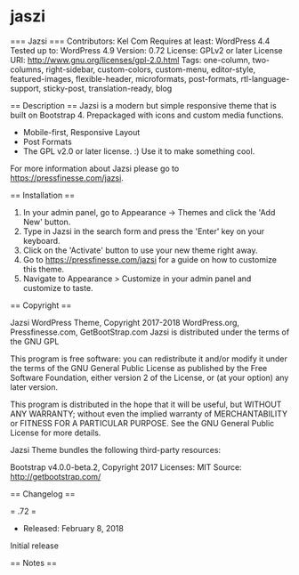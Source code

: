 # jaszi
=== Jazsi ===
Contributors: Kel Com
Requires at least: WordPress 4.4
Tested up to: WordPress 4.9
Version: 0.72
License: GPLv2 or later
License URI: http://www.gnu.org/licenses/gpl-2.0.html
Tags: one-column, two-columns, right-sidebar, custom-colors, custom-menu, editor-style, featured-images, flexible-header, microformats, post-formats, rtl-language-support, sticky-post, translation-ready, blog

== Description ==
Jazsi is a modern but simple responsive theme that is built on Bootstrap 4. Prepackaged with icons and custom media functions.

* Mobile-first, Responsive Layout
* Post Formats
* The GPL v2.0 or later license. :) Use it to make something cool.

For more information about Jazsi please go to https://pressfinesse.com/jazsi.

== Installation ==

1. In your admin panel, go to Appearance -> Themes and click the 'Add New' button.
2. Type in Jazsi in the search form and press the 'Enter' key on your keyboard.
3. Click on the 'Activate' button to use your new theme right away.
4. Go to https://pressfinesse.com/jazsi for a guide on how to customize this theme.
5. Navigate to Appearance > Customize in your admin panel and customize to taste.

== Copyright ==

Jazsi WordPress Theme, Copyright 2017-2018 WordPress.org, Pressfinesse.com, GetBootStrap.com
Jazsi is distributed under the terms of the GNU GPL

This program is free software: you can redistribute it and/or modify
it under the terms of the GNU General Public License as published by
the Free Software Foundation, either version 2 of the License, or
(at your option) any later version.

This program is distributed in the hope that it will be useful,
but WITHOUT ANY WARRANTY; without even the implied warranty of
MERCHANTABILITY or FITNESS FOR A PARTICULAR PURPOSE. See the
GNU General Public License for more details.

Jazsi Theme bundles the following third-party resources:

Bootstrap v4.0.0-beta.2, Copyright 2017
Licenses: MIT
Source: http://getbootstrap.com/

== Changelog ==

= .72 =
* Released: February 8, 2018

Initial release

== Notes ==
